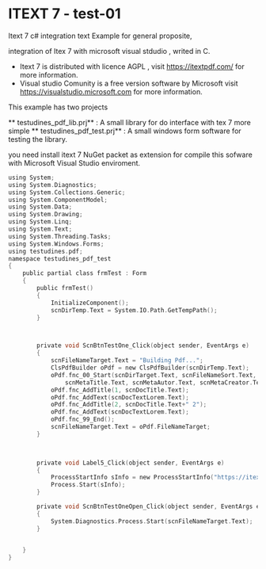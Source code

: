 # ITEXT 7 - test-01
 Itext 7  c# integration text
 Example for general proposite, 
 
 integration of Itex 7 with microsoft visual stdudio , writed in C.
 
 
 - Itext 7 is distributed with licence AGPL , visit https://itextpdf.com/ for more information.
 - Visual studio Comunity is a free version software by Microsoft  visit https://visualstudio.microsoft.com for more information.
 
This example has two projects 
 
** testudines_pdf_lib.prj** : A small library for do interface with tex 7 more simple
** testudines_pdf_test.prj** : A small windows form software for testing the library.

you need install itext 7 NuGet packet as  extension for compile this sofware with Microsoft Visual Studio enviroment.
``` c
using System;
using System.Diagnostics;
using System.Collections.Generic;
using System.ComponentModel;
using System.Data;
using System.Drawing;
using System.Linq;
using System.Text;
using System.Threading.Tasks;
using System.Windows.Forms;
using testudines.pdf;
namespace testudines_pdf_test
{
    public partial class frmTest : Form
    {
        public frmTest()
        {
            InitializeComponent();
            scnDirTemp.Text = System.IO.Path.GetTempPath();
        }



        private void ScnBtnTestOne_Click(object sender, EventArgs e)
        {
            scnFileNameTarget.Text = "Building Pdf...";
            ClsPdfBuilder oPdf = new ClsPdfBuilder(scnDirTemp.Text);
            oPdf.fnc_00_Start(scnDirTarget.Text, scnFileNameSort.Text,
                scnMetaTitle.Text, scnMetaAutor.Text, scnMetaCreator.Text, scnMetaKeyWords.Text, scnMetaSubject.Text);
            oPdf.fnc_AddTitle(1, scnDocTitle.Text);
            oPdf.fnc_AddText(scnDocTextLorem.Text);
            oPdf.fnc_AddTitle(2, scnDocTitle.Text+" 2");
            oPdf.fnc_AddText(scnDocTextLorem.Text);
            oPdf.fnc_99_End();
            scnFileNameTarget.Text = oPdf.FileNameTarget;
        }

     

        private void Label5_Click(object sender, EventArgs e)
        {
            ProcessStartInfo sInfo = new ProcessStartInfo("https://itextpdf.com");
            Process.Start(sInfo);
        }

        private void ScnBtnTestOneOpen_Click(object sender, EventArgs e)
        {
            System.Diagnostics.Process.Start(scnFileNameTarget.Text);
        }

    
    }
}

 
 

```
 
 
